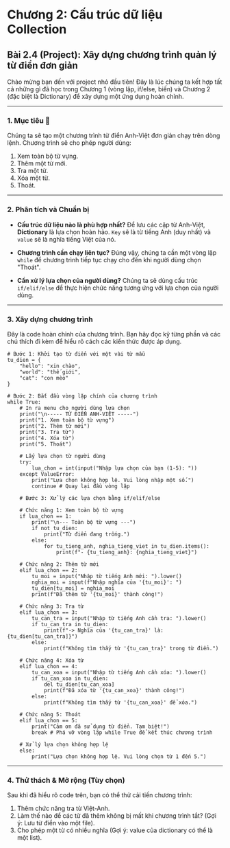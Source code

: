 # Chương 2: Cấu trúc dữ liệu Collection
## Bài 2.4 (Project): Xây dựng chương trình quản lý từ điển đơn giản

Chào mừng bạn đến với project nhỏ đầu tiên! Đây là lúc chúng ta kết hợp tất cả những gì đã học trong Chương 1 (vòng lặp, if/else, biến) và Chương 2 (đặc biệt là Dictionary) để xây dựng một ứng dụng hoàn chỉnh.

---
### 1. Mục tiêu 🎯
Chúng ta sẽ tạo một chương trình từ điển Anh-Việt đơn giản chạy trên dòng lệnh. Chương trình sẽ cho phép người dùng:
1.  Xem toàn bộ từ vựng.
2.  Thêm một từ mới.
3.  Tra một từ.
4.  Xóa một từ.
5.  Thoát.

---
### 2. Phân tích và Chuẩn bị
* **Cấu trúc dữ liệu nào là phù hợp nhất?**
    Để lưu các cặp từ Anh-Việt, **Dictionary** là lựa chọn hoàn hảo. `Key` sẽ là từ tiếng Anh (duy nhất) và `value` sẽ là nghĩa tiếng Việt của nó.

* **Chương trình cần chạy liên tục?**
    Đúng vậy, chúng ta cần một vòng lặp `while` để chương trình tiếp tục chạy cho đến khi người dùng chọn "Thoát".

* **Cần xử lý lựa chọn của người dùng?**
    Chúng ta sẽ dùng cấu trúc `if/elif/else` để thực hiện chức năng tương ứng với lựa chọn của người dùng.

---
### 3. Xây dựng chương trình

Đây là code hoàn chỉnh của chương trình. Bạn hãy đọc kỹ từng phần và các chú thích đi kèm để hiểu rõ cách các kiến thức được áp dụng.

    # Bước 1: Khởi tạo từ điển với một vài từ mẫu
    tu_dien = {
        "hello": "xin chào",
        "world": "thế giới",
        "cat": "con mèo"
    }

    # Bước 2: Bắt đầu vòng lặp chính của chương trình
    while True:
        # In ra menu cho người dùng lựa chọn
        print("\n----- TỪ ĐIỂN ANH-VIỆT -----")
        print("1. Xem toàn bộ từ vựng")
        print("2. Thêm từ mới")
        print("3. Tra từ")
        print("4. Xóa từ")
        print("5. Thoát")
        
        # Lấy lựa chọn từ người dùng
        try:
            lua_chon = int(input("Nhập lựa chọn của bạn (1-5): "))
        except ValueError:
            print("Lựa chọn không hợp lệ. Vui lòng nhập một số.")
            continue # Quay lại đầu vòng lặp

        # Bước 3: Xử lý các lựa chọn bằng if/elif/else

        # Chức năng 1: Xem toàn bộ từ vựng
        if lua_chon == 1:
            print("\n--- Toàn bộ từ vựng ---")
            if not tu_dien:
                print("Từ điển đang trống.")
            else:
                for tu_tieng_anh, nghia_tieng_viet in tu_dien.items():
                    print(f"- {tu_tieng_anh}: {nghia_tieng_viet}")
        
        # Chức năng 2: Thêm từ mới
        elif lua_chon == 2:
            tu_moi = input("Nhập từ tiếng Anh mới: ").lower()
            nghia_moi = input(f"Nhập nghĩa của '{tu_moi}': ")
            tu_dien[tu_moi] = nghia_moi
            print(f"Đã thêm từ '{tu_moi}' thành công!")

        # Chức năng 3: Tra từ
        elif lua_chon == 3:
            tu_can_tra = input("Nhập từ tiếng Anh cần tra: ").lower()
            if tu_can_tra in tu_dien:
                print(f"-> Nghĩa của '{tu_can_tra}' là: {tu_dien[tu_can_tra]}")
            else:
                print(f"Không tìm thấy từ '{tu_can_tra}' trong từ điển.")

        # Chức năng 4: Xóa từ
        elif lua_chon == 4:
            tu_can_xoa = input("Nhập từ tiếng Anh cần xóa: ").lower()
            if tu_can_xoa in tu_dien:
                del tu_dien[tu_can_xoa]
                print(f"Đã xóa từ '{tu_can_xoa}' thành công!")
            else:
                print(f"Không tìm thấy từ '{tu_can_xoa}' để xóa.")

        # Chức năng 5: Thoát
        elif lua_chon == 5:
            print("Cảm ơn đã sử dụng từ điển. Tạm biệt!")
            break # Phá vỡ vòng lặp while True để kết thúc chương trình

        # Xử lý lựa chọn không hợp lệ
        else:
            print("Lựa chọn không hợp lệ. Vui lòng chọn từ 1 đến 5.")

---
### 4. Thử thách & Mở rộng (Tùy chọn)
Sau khi đã hiểu rõ code trên, bạn có thể thử cải tiến chương trình:
1.  Thêm chức năng tra từ Việt-Anh.
2.  Làm thế nào để các từ đã thêm không bị mất khi chương trình tắt? (Gợi ý: Lưu từ điển vào một file).
3.  Cho phép một từ có nhiều nghĩa (Gợi ý: value của dictionary có thể là một list).